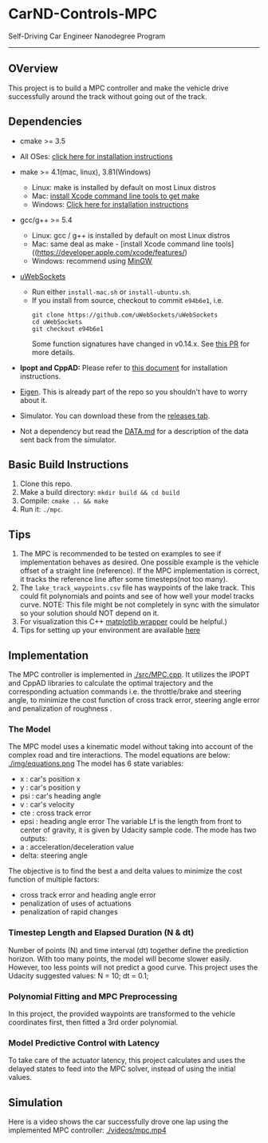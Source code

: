 # CarND-Controls-MPC
Self-Driving Car Engineer Nanodegree Program

---
## OVerview
This project is to build a MPC controller and make the vehicle drive successfully around the track without going out of the track.

## Dependencies

* cmake >= 3.5
 * All OSes: [click here for installation instructions](https://cmake.org/install/)
* make >= 4.1(mac, linux), 3.81(Windows)
  * Linux: make is installed by default on most Linux distros
  * Mac: [install Xcode command line tools to get make](https://developer.apple.com/xcode/features/)
  * Windows: [Click here for installation instructions](http://gnuwin32.sourceforge.net/packages/make.htm)
* gcc/g++ >= 5.4
  * Linux: gcc / g++ is installed by default on most Linux distros
  * Mac: same deal as make - [install Xcode command line tools]((https://developer.apple.com/xcode/features/)
  * Windows: recommend using [MinGW](http://www.mingw.org/)
* [uWebSockets](https://github.com/uWebSockets/uWebSockets)
  * Run either `install-mac.sh` or `install-ubuntu.sh`.
  * If you install from source, checkout to commit `e94b6e1`, i.e.
    ```
    git clone https://github.com/uWebSockets/uWebSockets
    cd uWebSockets
    git checkout e94b6e1
    ```
    Some function signatures have changed in v0.14.x. See [this PR](https://github.com/udacity/CarND-MPC-Project/pull/3) for more details.

* **Ipopt and CppAD:** Please refer to [this document](https://github.com/udacity/CarND-MPC-Project/blob/master/install_Ipopt_CppAD.md) for installation instructions.
* [Eigen](http://eigen.tuxfamily.org/index.php?title=Main_Page). This is already part of the repo so you shouldn't have to worry about it.
* Simulator. You can download these from the [releases tab](https://github.com/udacity/self-driving-car-sim/releases).
* Not a dependency but read the [DATA.md](./DATA.md) for a description of the data sent back from the simulator.


## Basic Build Instructions

1. Clone this repo.
2. Make a build directory: `mkdir build && cd build`
3. Compile: `cmake .. && make`
4. Run it: `./mpc`.


## Tips

1. The MPC is recommended to be tested on examples to see if implementation behaves as desired. One possible example
is the vehicle offset of a straight line (reference). If the MPC implementation is correct, it tracks the reference line after some timesteps(not too many).
2. The `lake_track_waypoints.csv` file has waypoints of the lake track. This could fit polynomials and points and see of how well your model tracks curve. NOTE: This file might be not completely in sync with the simulator so your solution should NOT depend on it.
3. For visualization this C++ [matplotlib wrapper](https://github.com/lava/matplotlib-cpp) could be helpful.)
4.  Tips for setting up your environment are available [here](https://classroom.udacity.com/nanodegrees/nd013/parts/40f38239-66b6-46ec-ae68-03afd8a601c8/modules/0949fca6-b379-42af-a919-ee50aa304e6a/lessons/f758c44c-5e40-4e01-93b5-1a82aa4e044f/concepts/23d376c7-0195-4276-bdf0-e02f1f3c665d)


## Implementation
The MPC controller is implemented in [./src/MPC.cpp](./src/PID.cpp). It utilizes the IPOPT and CppAD libraries to calculate the optimal trajectory and the corresponding actuation commands i.e. the throttle/brake and steering angle, to minimize the cost function of cross track error, steering angle error and penalization of roughness .

### The Model
The MPC model uses a kinematic model without taking into account of the complex road and tire interactions. The model equations are below:
[./img/equations.png](./img/equations.png)
The model has 6 state variables:
- x : car's position x
- y : car's position y
- psi : car's heading angle
- v : car's velocity
- cte : cross track error
- epsi : heading angle error
The variable Lf is the length from front to center of gravity, it is given by Udacity sample code.
The mode has two outputs:
- a : acceleration/deceleration value
- delta: steering angle

The objective is to find the best a and delta values to minimize the cost function of multiple factors:
- cross track error and heading angle error
- penalization of uses of actuations
- penalization of rapid changes

### Timestep Length and Elapsed Duration (N & dt)
Number of points (N) and time interval (dt) together define the prediction horizon. With too many points, the model will become slower easily. However, too less points will not predict a good curve. This project uses the Udacity suggested values: N = 10; dt = 0.1;

### Polynomial Fitting and MPC Preprocessing
In this project, the provided waypoints are transformed to the vehicle coordinates first, then fitted a 3rd order polynomial.

### Model Predictive Control with Latency
To take care of the actuator latency, this project calculates and uses the delayed states to feed into the MPC solver, instead of using the initial values.

## Simulation
Here is a video shows the car successfully drove one lap using the implemented MPC controller: [./videos/mpc.mp4](./videos/mpc.mp4)
